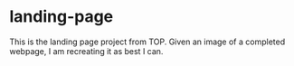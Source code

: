 # landing-page
This is the landing page project from TOP. Given an image of a completed webpage, I am recreating it as best I can.
